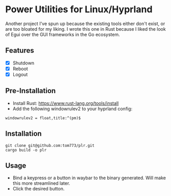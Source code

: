 # Power Utilities for Linux/Hyprland

Another project I've spun up because the existing tools either don't exist, or are too bloated for my liking.
I wrote this one in Rust because I liked the look of Egui over the GUI frameworks in the Go ecosystem.

## Features
- [x] Shutdown
- [x] Reboot
- [x] Logout

## Pre-Installation
- Install Rust: https://www.rust-lang.org/tools/install
- Add the following windowrulev2 to your hyprland config:
```
windowrulev2 = float,title:^(pm)$
```
## Installation
```
git clone git@github.com:tom773/plr.git
cargo build -o plr
```
## Usage
- Bind a keypress or a button in waybar to the binary generated. Will make this more streamlined later.
- Click the desired button.
